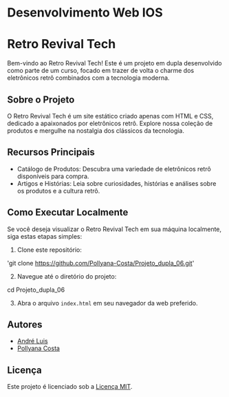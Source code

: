 # Desenvolvimento Web IOS

# Retro Revival Tech

Bem-vindo ao Retro Revival Tech! Este é um projeto em dupla desenvolvido como parte de um curso, focado em trazer de volta o charme dos eletrônicos retrô combinados com a tecnologia moderna.

## Sobre o Projeto

O Retro Revival Tech é um site estático criado apenas com HTML e CSS, dedicado a apaixonados por eletrônicos retrô. Explore nossa coleção de produtos e mergulhe na nostalgia dos clássicos da tecnologia.

## Recursos Principais

- Catálogo de Produtos: Descubra uma variedade de eletrônicos retrô disponíveis para compra.
- Artigos e Histórias: Leia sobre curiosidades, histórias e análises sobre os produtos e a cultura retrô.

## Como Executar Localmente

Se você deseja visualizar o Retro Revival Tech em sua máquina localmente, siga estas etapas simples:

1. Clone este repositório:

'git clone https://github.com/Pollyana-Costa/Projeto_dupla_06.git'

2. Navegue até o diretório do projeto:

cd Projeto_dupla_06

3. Abra o arquivo `index.html` em seu navegador da web preferido.

## Autores

- [André Luis](https://github.com/andreluiswebdev)
- [Pollyana Costa](https://github.com/Pollyana-Costa)

## Licença

Este projeto é licenciado sob a [Licença MIT](LICENSE).